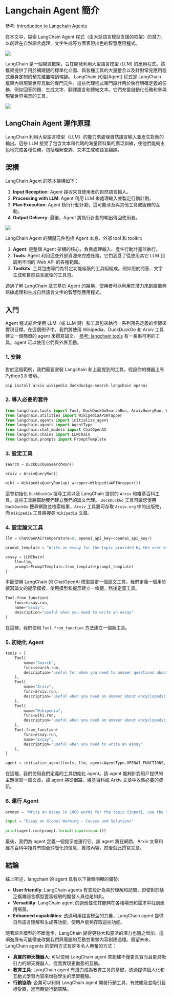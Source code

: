 # Langchain Agent 簡介

參考: [Introduction to Langchain Agents](https://www.coditation.com/blog/introduction-to-langchain-agents)

在本文中，探索 LangChain Agent 程式（由大型語言模型支援的框架）的潛力，以創建在自然語言處理、文字生成等方面表現出色的智慧應用程式。

![](./assets/langchain_agent.png)

LangChain 是一個開源框架，旨在開發利用大型語言模型 (LLM) 的應用程式。該框架提供了用於構建鏈的標準化介面、與各種工具的大量整合以及針對常見應用程式量身定制的預先建置端到端鏈。
‍LangChain 代理(Agent) 程式是 LangChain 框架內與現實世界互動的專門元件。這些代理程式專門設計用於執行明確定義的任務，例如回答問題、生成文字、翻譯語言和總結文本。它們充當自動化任務和參與現實世界場景的工具。

![](./assets/agent-overview.png)

## LangChain Agent 運作原理

LangChain 利用大型語言模型（LLM）的能力來處理自然語言輸入並產生對應的輸出。這些 LLM 接受了包含文本和代碼的海量資料集的廣泛訓練，使他們能夠出色地完成各種任務，包括理解查詢、文本生成和語言翻譯。

## 架構

LangChain Agent 的基本架構如下：

1. **Input Reception**: Agent 接收來自使用者的自然語言輸入。
2. **Processing with LLM**: Agent 利用 LLM 來處理輸入並製定行動計劃。
3. **Plan Execution**: Agent 執行行動計劃，這可能涉及與其他工具或服務的互動。
4. **Output Delivery**: 最後，Agent 將執行計劃的輸出傳回使用者。

![](./assets/langchain-agent-executor.jpg)

LangChain Agent 的關鍵元件包括 Agent 本身、外部 tool 和 toolkit:

1. **Agent**: 是整個 Agent 架構的核心，負責處理輸入、產生行動計畫並執行。
2. **Tools**: Agent 利用這些外部資源來完成任務。它們涵蓋了從使用其它 LLM 到調用不同的 Web API 的各種範圍。
3. **Toolkits**: 工具包由專門為特定功能組裝的工具組組成。例如用於問答、文字生成和自然語言處理的工具包。

透過了解 LangChain 及其基於 Agent 的架構，使用者可以利用其潛力來創建能夠熟練處理和生成自然語言文字的智慧型應用程式。

## 入門

Agent 程式結合使用 LLM（或 LLM 鏈）和工具包來執行一系列預先定義的步驟來實現目標。在這個例子中，我們將使用 Wikipedia、DuckDuckGo 和 Arxiv 工具建立一個簡單的 agent 來撰寫論文。 [參考: langchain tools](https://python.langchain.com/docs/integrations/tools/) 有一長串可用的工具，agent 可以使用它們與外界互動。

### 1. 安裝

對於這個範例，我們需要安裝 Langchain 和上面提到的工具，假設你的機器上有 Python3.8 環境。

```bash
pip install arxiv wikipedia duckduckgo-search langchain openai
```

### 2. 導入必要的套件

```python
from langchain.tools import Tool, DuckDuckGoSearchRun, ArxivQueryRun, WikipediaQueryRun
from langchain.utilities import WikipediaAPIWrapper
from langchain.agents import initialize_agent
from langchain.agents import AgentType
from langchain.chat_models import ChatOpenAI
from langchain.chains import LLMChain
from langchain.prompts import PromptTemplate
```

### 3. 設定工具

```python
search = DuckDuckGoSearchRun()  

arxiv = ArxivQueryRun()  

wiki = WikipediaQueryRun(api_wrapper=WikipediaAPIWrapper())
```

這會初始化 `DuckDuckGo` 搜尋工具以及 LangChain 提供的 `Arxiv` 和維基百科工具。這些工具將幫助我們建立我們的論文代理。 `DuckDuckGo` 工具可讓您使用 `DuckDuckGo` 搜尋網路並檢索結果，`Arxiv` 工具將可存取 `Arxiv.org` 中的出版物，而 `Wikipedia` 工具將搜尋 `Wikipedia` 文章。

### 4. 設定論文工具

```python
llm = ChatOpenAI(temperature=0, openai_api_key=<openai_api_key>)

prompt_template = "Write an essay for the topic provided by the user with the help of following content: {content}"  

essay = LLMChain(  
    llm=llm,  
    prompt=PromptTemplate.from_template(prompt_template)  
)
```

本節使用 LangChain 的 ChatOpenAI 模型設定一個論文工具。我們定義一個用於撰寫論文的提示模板，使用模型和提示建立一條鏈，然後定義工具。

```python
Tool.from_function(  
	func=essay.run,  
	name="Essay",  
	description="useful when you need to write an essay"  
)
```

在這裡，我們使用 `Tool.from_function` 方法建立一個新工具。

### 5. 初始化 Agent

```python
tools = [  
    Tool(  
	    name="Search",  
	    func=search.run,  
	    description="useful for when you need to answer questions about current events."  
	),  
	Tool(  
	    name="Arxiv",  
	    func=arxiv.run,  
	    description="useful when you need an answer about encyclopedic general knowledge"  
	),  
	Tool(  
	    name="Wikipedia",  
	    func=wiki.run,  
	    description="useful when you need an answer about encyclopedic general knowledge"  
	),  
	Tool.from_function(  
	    func=essay.run,  
	    name="Essay",  
	    description="useful when you need to write an essay"  
	),
]

agent = initialize_agent(tools, llm, agent=AgentType.OPENAI_FUNCTIONS, verbose=True)
```

在這裡，我們使用我們定義的工具初始化 agent。該 agent 能夠針對用戶提供的主題撰寫一篇文章，該 agent 將從網路、維基百科或 Arxiv 文章中收集必要的資訊。

### 6. 運行 Agent

```python
prompt = "Write an essay in 1000 words for the topic {input}, use the tools to retrieve the necessary information"

input = "Essay on Global Warming – Causes and Solutions"  
  
print(agent.run(prompt.format(input=input)))
```

最後，我們為 agent 定義一個提示並運行它。該 agent 將在網路、Arxiv 文章和維基百科中搜尋有關全球暖化的信息，獲取內容，然後就此撰寫文章。

## 結論

綜上所述，langchain 的 agent 具有以下幾個明顯的優勢:

- **User friendly**: LangChain agents 有意設計為易於理解和訪問，即使對於缺乏複雜語言模型豐富經驗的開發人員也是如此。
- **Versatility**: LangChain agent 的適應性使其能夠在各種場景和需求中找到應用場景。
- **Enhanced capabilities**: 透過利用語言模型的力量，LangChain agent 提供自然語言理解和生成等功能，使用戶能夠存取這些功能。

隨著語言模型的不斷進步，LangChain 變得更強大和靈活的潛力也隨之增加。這項進展有可能徹底改變我們與電腦的互動並重塑內容創建過程。展望未來，LangChain agents 的使用方式有許多令人興奮的方式：

- **真實的聊天機器人**: 可以使用 LangChain agent 來創建不僅更真實而且更具吸引力的聊天機器人，從而實現更動態的互動。
- **教育工具**: LangChain agent 有潛力成為教育工具的基礎，透過提供個人化和互動式學習內容來增強學生的學習體驗。
- **行銷協助**: 企業可以利用 LangChain agent 開發行銷工具，有效觸及並吸引目標受眾，進而轉變行銷策略。

